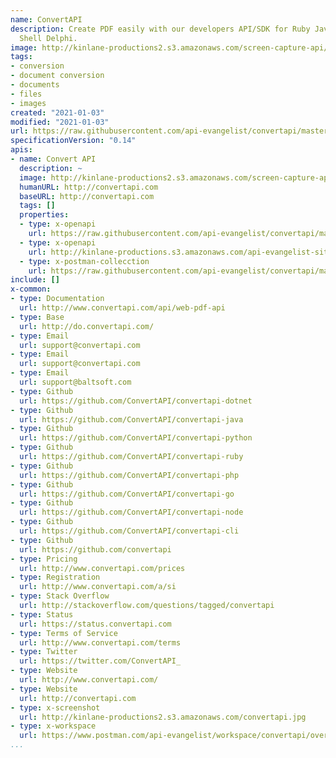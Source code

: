 ```yaml
---
name: ConvertAPI
description: Create PDF easily with our developers API/SDK for Ruby Java .NET C# PHP
  Shell Delphi.
image: http://kinlane-productions2.s3.amazonaws.com/screen-capture-api/357-convertapi.jpg
tags:
- conversion
- document conversion
- documents
- files
- images
created: "2021-01-03"
modified: "2021-01-03"
url: https://raw.githubusercontent.com/api-evangelist/convertapi/master/apis.json
specificationVersion: "0.14"
apis:
- name: Convert API
  description: ~
  image: http://kinlane-productions2.s3.amazonaws.com/screen-capture-api/357-convertapi.jpg
  humanURL: http://convertapi.com
  baseURL: http://convertapi.com
  tags: []
  properties:
  - type: x-openapi
    url: https://raw.githubusercontent.com/api-evangelist/convertapi/master/convert-api-openapi.json
  - type: x-openapi
    url: http://kinlane-productions.s3.amazonaws.com/api-evangelist-site/company/openapis/convert-api.json
  - type: x-postman-collecction
    url: https://raw.githubusercontent.com/api-evangelist/convertapi/master/convert-api-postman-collection.json
include: []
x-common:
- type: Documentation
  url: http://www.convertapi.com/api/web-pdf-api
- type: Base
  url: http://do.convertapi.com/
- type: Email
  url: support@convertapi.com
- type: Email
  url: support@convertapi.com
- type: Email
  url: support@baltsoft.com
- type: Github
  url: https://github.com/ConvertAPI/convertapi-dotnet
- type: Github
  url: https://github.com/ConvertAPI/convertapi-java
- type: Github
  url: https://github.com/ConvertAPI/convertapi-python
- type: Github
  url: https://github.com/ConvertAPI/convertapi-ruby
- type: Github
  url: https://github.com/ConvertAPI/convertapi-php
- type: Github
  url: https://github.com/ConvertAPI/convertapi-go
- type: Github
  url: https://github.com/ConvertAPI/convertapi-node
- type: Github
  url: https://github.com/ConvertAPI/convertapi-cli
- type: Github
  url: https://github.com/convertapi
- type: Pricing
  url: http://www.convertapi.com/prices
- type: Registration
  url: http://www.convertapi.com/a/si
- type: Stack Overflow
  url: http://stackoverflow.com/questions/tagged/convertapi
- type: Status
  url: https://status.convertapi.com
- type: Terms of Service
  url: http://www.convertapi.com/terms
- type: Twitter
  url: https://twitter.com/ConvertAPI_
- type: Website
  url: http://www.convertapi.com/
- type: Website
  url: http://convertapi.com
- type: x-screenshot
  url: http://kinlane-productions2.s3.amazonaws.com/convertapi.jpg
- type: x-workspace
  url: https://www.postman.com/api-evangelist/workspace/convertapi/overview
...
```

